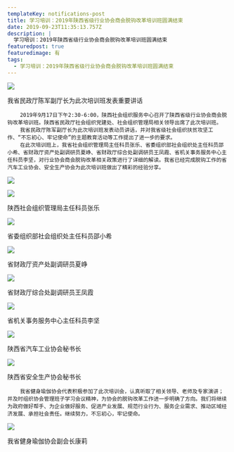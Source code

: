```yaml
---
templateKey: notifications-post
title: 学习培训：2019年陕西省级行业协会商会脱钩改革培训班圆满结束
date: 2019-09-23T11:35:13.757Z
description: |
  学习培训：2019年陕西省级行业协会商会脱钩改革培训班圆满结束
featuredpost: true
featuredimage: 有
tags:
  - 学习培训：2019年陕西省级行业协会商会脱钩改革培训班圆满结束
---
```


![](https://demotry.oss-cn-beijing.aliyuncs.com/%E5%AD%A6%E4%B9%A0%E5%9F%B9%E8%AE%AD%EF%BC%9A2019%E5%B9%B4%E9%99%95%E8%A5%BF%E7%9C%81%E7%BA%A7%E8%A1%8C%E4%B8%9A%E5%8D%8F%E4%BC%9A%E5%95%86%E4%BC%9A%E8%84%B1%E9%92%A9%E6%94%B9%E9%9D%A9%E5%9F%B9%E8%AE%AD%E7%8F%AD%E5%9C%86%E6%BB%A1%E7%BB%93%E6%9D%9F/1.jpg)

我省民政厅陈军副厅长为此次培训班发表重要讲话

        2019年9月17日下午2:30-6:00，陕西社会组织服务中心召开了陕西省级行业协会商会脱钩改革培训班。陕西省民政厅社会组织党建处、社会组织管理局相关领导出席了此次培训班。
        我省民政厅陈军副厅长为此次培训班发表动员讲话，并对我省级社会组织扶贫攻坚工作、“不忘初心、牢记使命”的主题教育活动等工作提出了进一步的要求。
        在此次培训班上，我省社会组织管理局主任科员张乐、省委组织部社会组织处主任科员邵小希、省财政厅资产处副调研员夏峥、省财政厅综合处副调研员王凤霞、省机关事务服务中心主任科员李坚，对行业协会商会脱钩改革相关政策进行了详细的解读。我省已经完成脱钩工作的省汽车工业协会、安全生产协会为此次培训班做出了精彩的经验分享。

![](https://demotry.oss-cn-beijing.aliyuncs.com/%E5%AD%A6%E4%B9%A0%E5%9F%B9%E8%AE%AD%EF%BC%9A2019%E5%B9%B4%E9%99%95%E8%A5%BF%E7%9C%81%E7%BA%A7%E8%A1%8C%E4%B8%9A%E5%8D%8F%E4%BC%9A%E5%95%86%E4%BC%9A%E8%84%B1%E9%92%A9%E6%94%B9%E9%9D%A9%E5%9F%B9%E8%AE%AD%E7%8F%AD%E5%9C%86%E6%BB%A1%E7%BB%93%E6%9D%9F/2.jpg)

![](https://demotry.oss-cn-beijing.aliyuncs.com/%E5%AD%A6%E4%B9%A0%E5%9F%B9%E8%AE%AD%EF%BC%9A2019%E5%B9%B4%E9%99%95%E8%A5%BF%E7%9C%81%E7%BA%A7%E8%A1%8C%E4%B8%9A%E5%8D%8F%E4%BC%9A%E5%95%86%E4%BC%9A%E8%84%B1%E9%92%A9%E6%94%B9%E9%9D%A9%E5%9F%B9%E8%AE%AD%E7%8F%AD%E5%9C%86%E6%BB%A1%E7%BB%93%E6%9D%9F/3.jpg)

陕西社会组织管理局主任科员张乐

![](https://demotry.oss-cn-beijing.aliyuncs.com/%E5%AD%A6%E4%B9%A0%E5%9F%B9%E8%AE%AD%EF%BC%9A2019%E5%B9%B4%E9%99%95%E8%A5%BF%E7%9C%81%E7%BA%A7%E8%A1%8C%E4%B8%9A%E5%8D%8F%E4%BC%9A%E5%95%86%E4%BC%9A%E8%84%B1%E9%92%A9%E6%94%B9%E9%9D%A9%E5%9F%B9%E8%AE%AD%E7%8F%AD%E5%9C%86%E6%BB%A1%E7%BB%93%E6%9D%9F/4.jpg)

省委组织部社会组织处主任科员邵小希

![](https://demotry.oss-cn-beijing.aliyuncs.com/%E5%AD%A6%E4%B9%A0%E5%9F%B9%E8%AE%AD%EF%BC%9A2019%E5%B9%B4%E9%99%95%E8%A5%BF%E7%9C%81%E7%BA%A7%E8%A1%8C%E4%B8%9A%E5%8D%8F%E4%BC%9A%E5%95%86%E4%BC%9A%E8%84%B1%E9%92%A9%E6%94%B9%E9%9D%A9%E5%9F%B9%E8%AE%AD%E7%8F%AD%E5%9C%86%E6%BB%A1%E7%BB%93%E6%9D%9F/5.jpg)

省财政厅资产处副调研员夏峥

![](https://demotry.oss-cn-beijing.aliyuncs.com/%E5%AD%A6%E4%B9%A0%E5%9F%B9%E8%AE%AD%EF%BC%9A2019%E5%B9%B4%E9%99%95%E8%A5%BF%E7%9C%81%E7%BA%A7%E8%A1%8C%E4%B8%9A%E5%8D%8F%E4%BC%9A%E5%95%86%E4%BC%9A%E8%84%B1%E9%92%A9%E6%94%B9%E9%9D%A9%E5%9F%B9%E8%AE%AD%E7%8F%AD%E5%9C%86%E6%BB%A1%E7%BB%93%E6%9D%9F/6.jpg)

省财政厅综合处副调研员王凤霞

![](https://demotry.oss-cn-beijing.aliyuncs.com/%E5%AD%A6%E4%B9%A0%E5%9F%B9%E8%AE%AD%EF%BC%9A2019%E5%B9%B4%E9%99%95%E8%A5%BF%E7%9C%81%E7%BA%A7%E8%A1%8C%E4%B8%9A%E5%8D%8F%E4%BC%9A%E5%95%86%E4%BC%9A%E8%84%B1%E9%92%A9%E6%94%B9%E9%9D%A9%E5%9F%B9%E8%AE%AD%E7%8F%AD%E5%9C%86%E6%BB%A1%E7%BB%93%E6%9D%9F/7.jpg)

省机关事务服务中心主任科员李坚

![](https://demotry.oss-cn-beijing.aliyuncs.com/%E5%AD%A6%E4%B9%A0%E5%9F%B9%E8%AE%AD%EF%BC%9A2019%E5%B9%B4%E9%99%95%E8%A5%BF%E7%9C%81%E7%BA%A7%E8%A1%8C%E4%B8%9A%E5%8D%8F%E4%BC%9A%E5%95%86%E4%BC%9A%E8%84%B1%E9%92%A9%E6%94%B9%E9%9D%A9%E5%9F%B9%E8%AE%AD%E7%8F%AD%E5%9C%86%E6%BB%A1%E7%BB%93%E6%9D%9F/8.jpg)

陕西省汽车工业协会秘书长

![](https://demotry.oss-cn-beijing.aliyuncs.com/%E5%AD%A6%E4%B9%A0%E5%9F%B9%E8%AE%AD%EF%BC%9A2019%E5%B9%B4%E9%99%95%E8%A5%BF%E7%9C%81%E7%BA%A7%E8%A1%8C%E4%B8%9A%E5%8D%8F%E4%BC%9A%E5%95%86%E4%BC%9A%E8%84%B1%E9%92%A9%E6%94%B9%E9%9D%A9%E5%9F%B9%E8%AE%AD%E7%8F%AD%E5%9C%86%E6%BB%A1%E7%BB%93%E6%9D%9F/9.jpg)

陕西省安全生产协会秘书长

        我省健身瑜伽协会代表积极参加了此次培训会，认真听取了相关领导、老师及专家演讲；并及时组织协会管理班子学习会议精神，为协会的脱钩改革工作进一步明确了方向。我们将继续为政府做好帮手、为企业做好服务、促进产业发展、规范行业行为、服务企业需求、推动区域经济发展、承担社会责任。继续努力，不忘初心，牢记使命。

![](https://demotry.oss-cn-beijing.aliyuncs.com/%E5%AD%A6%E4%B9%A0%E5%9F%B9%E8%AE%AD%EF%BC%9A2019%E5%B9%B4%E9%99%95%E8%A5%BF%E7%9C%81%E7%BA%A7%E8%A1%8C%E4%B8%9A%E5%8D%8F%E4%BC%9A%E5%95%86%E4%BC%9A%E8%84%B1%E9%92%A9%E6%94%B9%E9%9D%A9%E5%9F%B9%E8%AE%AD%E7%8F%AD%E5%9C%86%E6%BB%A1%E7%BB%93%E6%9D%9F/10.jpg)

我省健身瑜伽协会副会长康莉

